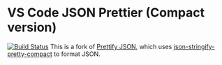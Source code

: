 # VS Code JSON Prettier (Compact version)
[![Build Status](https://travis-ci.org/k-yle/vscode-pretty-compact.svg?branch=master)](https://travis-ci.org/k-yle/vscode-pretty-compact)
This is a fork of [Prettify JSON](https://marketplace.visualstudio.com/items/mohsen1.prettify-json), which uses [json-stringify-pretty-compact](https://npm.im/json-stringify-pretty-compact) to format JSON. 
